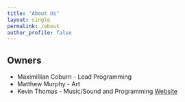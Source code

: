```yaml
---
title: "About Us"
layout: single
permalink: /about
author_profile: false
---
```

## Owners
* Maximillian Coburn - Lead Programming
* Matthew Murphy - Art
* Kevin Thomas - Music/Sound and Programming [Website](https://kevinthomas.dev/)